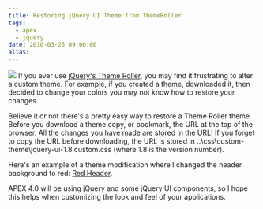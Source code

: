 ```yaml
---
title: Restoring jQuery UI Theme from ThemeRoller
tags:
  - apex
  - jquery
date: 2010-03-25 09:00:00
alias:
---
```


[![](http://4.bp.blogspot.com/_33EF80fk9sM/S6mfnc13b-I/AAAAAAAADwY/jKWUIeU-UEg/s320/theme-roller.jpg)](http://4.bp.blogspot.com/_33EF80fk9sM/S6mfnc13b-I/AAAAAAAADwY/jKWUIeU-UEg/s1600/theme-roller.jpg)
If you ever use [jQuery's Theme Roller](http://jqueryui.com/themeroller/), you may find it frustrating to alter a custom theme. For example, if you created a theme, downloaded it, then decided to change your colors you may not know how to restore your changes.

Believe it or not there's a pretty easy way to restore a Theme Roller theme. Before you download a theme copy, or bookmark, the URL at the top of the browser. All the changes you have made are stored in the URL! If you forget to copy the URL before downloading, the URL is stored in ..\css\custom-theme\jquery-ui-1.8.custom.css (where 1.8 is the version number).

Here's an example of a theme modification where I changed the header background to red: [Red Header](http://jqueryui.com/themeroller/#ffDefault=Verdana%2CArial%2Csans-serif&fwDefault=normal&fsDefault=1.1em&cornerRadius=4px&bgColorHeader=e10505&bgTextureHeader=03_highlight_soft.png&bgImgOpacityHeader=75&borderColorHeader=aaaaaa&fcHeader=222222&iconColorHeader=222222&bgColorContent=ffffff&bgTextureContent=01_flat.png&bgImgOpacityContent=75&borderColorContent=aaaaaa&fcContent=222222&iconColorContent=222222&bgColorDefault=e6e6e6&bgTextureDefault=02_glass.png&bgImgOpacityDefault=75&borderColorDefault=d3d3d3&fcDefault=555555&iconColorDefault=888888&bgColorHover=dadada&bgTextureHover=02_glass.png&bgImgOpacityHover=75&borderColorHover=999999&fcHover=212121&iconColorHover=454545&bgColorActive=ffffff&bgTextureActive=02_glass.png&bgImgOpacityActive=65&borderColorActive=aaaaaa&fcActive=212121&iconColorActive=454545&bgColorHighlight=fbf9ee&bgTextureHighlight=02_glass.png&bgImgOpacityHighlight=55&borderColorHighlight=fcefa1&fcHighlight=363636&iconColorHighlight=2e83ff&bgColorError=fef1ec&bgTextureError=05_inset_soft.png&bgImgOpacityError=95&borderColorError=cd0a0a&fcError=cd0a0a&iconColorError=cd0a0a&bgColorOverlay=aaaaaa&bgTextureOverlay=01_flat.png&bgImgOpacityOverlay=0&opacityOverlay=30&bgColorShadow=aaaaaa&bgTextureShadow=01_flat.png&bgImgOpacityShadow=0&opacityShadow=30&thicknessShadow=8px&offsetTopShadow=-8px&offsetLeftShadow=-8px&cornerRadiusShadow=8px).

APEX 4.0 will be using jQuery and some jQuery UI components, so I hope this helps when customizing the look and feel of your applications.
